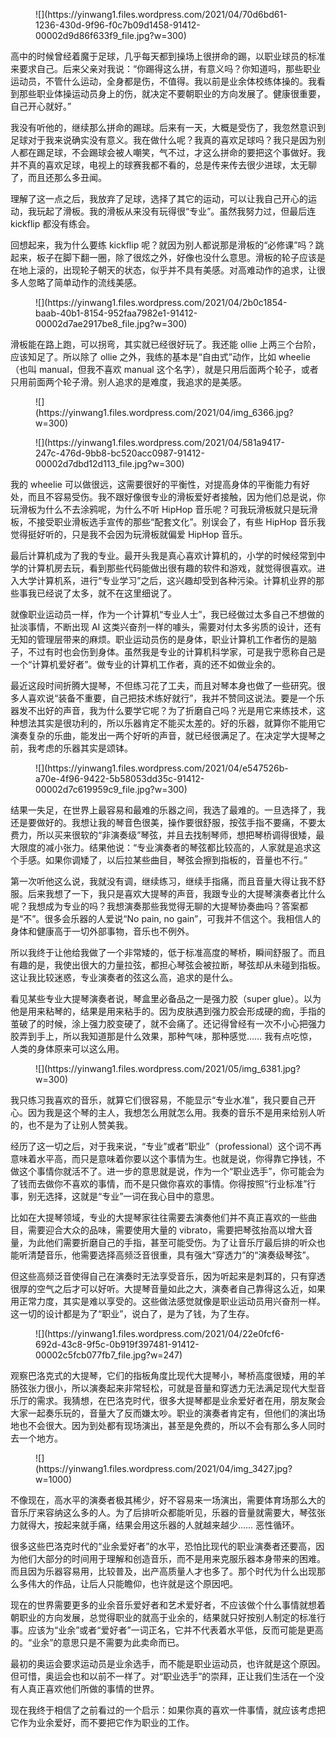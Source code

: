 <div class="wp-block-image">

<figure class="aligncenter size-medium">![](https://yinwang1.files.wordpress.com/2021/04/70d6bd61-1236-430d-9f96-f0c7b09d1458-91412-00002d9d86f633f9_file.jpg?w=300)</figure>

</div>

高中的时候曾经着魔于足球，几乎每天都到操场上很拼命的踢，以职业球员的标准来要求自己。后来父亲对我说：“你踢得这么拼，有意义吗？你知道吗，那些职业运动员，不管什么运动，全身都是伤，不值得。我以前是业余体校练体操的。我看到那些职业体操运动员身上的伤，就决定不要朝职业的方向发展了。健康很重要，自己开心就好。”

我没有听他的，继续那么拼命的踢球。后来有一天，大概是受伤了，我忽然意识到足球对于我来说确实没有意义。我在做什么呢？我真的喜欢足球吗？我只是因为别人都在踢足球，不会踢球会被人嘲笑，气不过，才这么拼命的要把这个事做好。我并不真的喜欢足球，电视上的球赛我都不看的，总是传来传去很少进球，太无聊了，而且还那么多丑闻。

理解了这一点之后，我放弃了足球，选择了其它的运动，可以让我自己开心的运动，我玩起了滑板。我的滑板从来没有玩得很“专业”。虽然我努力过，但最后连 kickflip 都没有练会。

回想起来，我为什么要练 kickflip 呢？就因为别人都说那是滑板的“必修课”吗？跳起来，板子在脚下翻一圈，除了很炫之外，好像也没什么意思。滑板的轮子应该是在地上滚的，出现轮子朝天的状态，似乎并不具有美感。对高难动作的追求，让很多人忽略了简单动作的流线美感。

<div class="wp-block-image">

<figure class="aligncenter size-medium">![](https://yinwang1.files.wordpress.com/2021/04/2b0c1854-baab-40b1-8154-952faa7982e1-91412-00002d7ae2917be8_file.jpg?w=300)</figure>

</div>

滑板能在路上跑，可以拐弯，其实就已经很好玩了。我还能 ollie 上两三个台阶，应该知足了。所以除了 ollie 之外，我练的基本是“自由式”动作，比如 wheelie（也叫 manual，但我不喜欢 manual 这个名字），就是只用后面两个轮子，或者只用前面两个轮子滑。别人追求的是难度，我追求的是美感。

<div class="wp-block-image">

<figure class="aligncenter size-medium">![](https://yinwang1.files.wordpress.com/2021/04/img_6366.jpg?w=300)</figure>

</div>

<div class="wp-block-image">

<figure class="aligncenter size-medium">![](https://yinwang1.files.wordpress.com/2021/04/581a9417-247c-476d-9bb8-bc520acc0987-91412-00002d7dbd12d113_file.jpg?w=300)</figure>

</div>

我的 wheelie 可以做很远，这需要很好的平衡性，对提高身体的平衡能力有好处，而且不容易受伤。我不跟好像很专业的滑板爱好者接触，因为他们总是说，你玩滑板为什么不去涂鸦呢，为什么不听 HipHop 音乐呢？可我玩滑板就只是玩滑板，不接受职业滑板选手宣传的那些“配套文化”。别误会了，有些 HipHop 音乐我觉得挺好听的，只是我不会因为玩滑板就偏爱 HipHop 音乐。

最后计算机成为了我的专业。最开头我是真心喜欢计算机的，小学的时候经常到中学的计算机房去玩，看到那些代码能做出很有趣的软件和游戏，就觉得很喜欢。进入大学计算机系，进行“专业学习”之后，这兴趣却受到各种污染。计算机业界的那些事我已经说了太多，就不在这里细说了。

就像职业运动员一样，作为一个计算机“专业人士”，我已经做过太多自己不想做的扯淡事情，不断出现 AI 这类兴奋剂一样的噱头，需要对付太多劣质的设计，还有无知的管理层带来的麻烦。职业运动员伤的是身体，职业计算机工作者伤的是脑子，不过有时也会伤到身体。虽然我是专业的计算机科学家，可是我宁愿称自己是一个“计算机爱好者”。做专业的计算机工作者，真的还不如做业余的。

最近这段时间折腾大提琴，不但练习花了工夫，而且对琴本身也做了一些研究。很多人喜欢说“装备不重要，自己把技术练好就行”，我并不赞同这说法。要是一个乐器发不出好的声音，我为什么要学它呢？为了折磨自己吗？光是用它来练技术，这种想法其实是很功利的，所以乐器肯定不能买太差的。好的乐器，就算你不能用它演奏复杂的乐曲，能发出一两个好听的声音，就已经很满足了。在决定学大提琴之前，我考虑的乐器其实是颂钵。

<div class="wp-block-image">

<figure class="aligncenter size-medium">![](https://yinwang1.files.wordpress.com/2021/04/e547526b-a70e-4f96-9422-5b58053dd35c-91412-00002d7c619959c9_file.jpg?w=300)</figure>

</div>

结果一失足，在世界上最容易和最难的乐器之间，我选了最难的。一旦选择了，我还是要做好的。我想让我的琴音色很美，操作要很舒服，按弦手指不要痛，不要太费力，所以买来很软的“非演奏级”琴弦，并且去找制琴师，想把琴桥调得很矮，最大限度的减小张力。结果他说：“专业演奏者的琴弦都比较高的，人家就是追求这个手感。如果你调矮了，以后拉某些曲目，琴弦会擦到指板的，音量也不行。”

第一次听他这么说，我就没有调，继续练习，继续手指痛，而且音量大得让我不舒服。后来我想了一下，我只是喜欢大提琴的声音，我跟专业的大提琴演奏者比什么呢？我想成为专业的吗？我想演奏那些我觉得无聊的大提琴协奏曲吗？答案都是“不”。很多会乐器的人爱说“No pain, no gain”，可我并不信这个。我相信人的身体和健康高于一切外部事物，音乐也不例外。

所以我终于让他给我做了一个非常矮的，低于标准高度的琴桥，瞬间舒服了。而且有趣的是，我使出很大的力量拉弦，都担心琴弦会被拉断，琴弦却从未碰到指板。这让我比较迷惑，专业演奏者的弦这么高，追求的是什么。

看见某些专业大提琴演奏者说，琴盒里必备品之一是强力胶（super glue）。以为他是用来粘琴的，结果是用来粘手的。因为皮肤遇到强力胶会形成硬的痂，手指的茧破了的时候，涂上强力胶变硬了，就不会痛了。还记得曾经有一次不小心把强力胶弄到手上，所以我知道那是什么效果，那种气味，那种感觉…… 我有点吃惊，人类的身体原来可以这么用。

<div class="wp-block-image">

<figure class="aligncenter size-medium">![](https://yinwang1.files.wordpress.com/2021/05/img_6381.jpg?w=300)</figure>

</div>

我只练习我喜欢的音乐，就算它们很容易，不能显示“专业水准”，我只要自己开心。因为我是这个琴的主人，我想怎么用就怎么用。我奏的音乐不是用来给别人听的，也不是为了让别人赞美我。

经历了这一切之后，对于我来说，“专业”或者“职业”（professional）这个词不再意味着水平高，而只是意味着你要以这个事情为生。也就是说，你得靠它挣钱，不做这个事情你就活不了。进一步的意思就是说，作为一个“职业选手”，你可能会为了钱而去做你不喜欢的事情，而不是只做你喜欢的事情。你得按照“行业标准”行事，别无选择，这就是“专业”一词在我心目中的意思。

比如在大提琴领域，专业的大提琴家往往需要去演奏他们并不真正喜欢的一些曲目，需要迎合大众的品味，需要使用大量的 vibrato，需要把琴弦抬高以增大音量，为此他们需要折磨自己的手指，甚至可能受伤。为了让音乐厅最后排的听众也能听清楚音乐，他需要选择高频泛音很重，具有强大“穿透力”的“演奏级琴弦”。

但这些高频泛音使得自己在演奏时无法享受音乐，因为听起来是刺耳的，只有穿透很厚的空气之后才可以好听。大提琴音量如此之大，演奏者自己靠得这么近，如果用正常力度，其实是难以享受的。这些做法感觉就像是职业运动员用兴奋剂一样。这一切的设计都是为了“职业”，说白了，是为了钱，为了生存。

<div class="wp-block-image">

<figure class="aligncenter size-medium">![](https://yinwang1.files.wordpress.com/2021/04/22e0fcf6-692d-43c8-9f5c-0b919f397481-91412-00002c5fcb077fb7_file.jpg?w=247)</figure>

</div>

观察巴洛克式的大提琴，它们的指板角度比现代大提琴小，琴桥高度很矮，用的羊肠弦张力很小，所以演奏起来非常轻松，可就是音量和穿透力无法满足现代大型音乐厅的需求。我猜想，在巴洛克时代，很多大提琴都是业余爱好者在用，朋友聚会大家一起奏乐玩的，音量大了反而嫌太吵。职业的演奏者肯定有，但他们的演出场地也不会很大。因为到处都有现场演出，甚至是免费的，所以不会有那么多人同时去一个地方。

<figure class="wp-block-image size-large">![](https://yinwang1.files.wordpress.com/2021/04/img_3427.jpg?w=1000)</figure>

不像现在，高水平的演奏者极其稀少，好不容易来一场演出，需要体育场那么大的音乐厅来容纳这么多的人。为了后排听众都能听见，乐器的音量就需要大，琴弦张力就得大，按起来就手痛，结果会用这乐器的人就越来越少…… 恶性循环。

很多这些巴洛克时代的“业余爱好者”的水平，恐怕比现代的职业演奏者还要高，因为他们大部分的时间用于理解和创造音乐，而不是用来克服乐器本身带来的困难。而且因为乐器容易用，比较普及，出产高质量人才也多了。那个时代为什么出现那么多伟大的作品，让后人只能瞻仰，也许就是这个原因吧。

现在的世界需要更多的业余音乐爱好者和艺术爱好者，不应该做个什么事情就想着朝职业的方向发展，总觉得职业的就高于业余的，结果就只好按别人制定的标准行事。应该为“业余”或者“爱好者”一词正名，它并不代表着水平低，反而可能是更高的。“业余”的意思只是不需要为此卖命而已。

最初的奥运会要求运动员是业余选手，而不能是职业运动员，也许就是这个原因。但可惜，奥运会也和以前不一样了。对“职业选手”的崇拜，正让我们生活在一个没有人真正喜欢他们所做的事情的世界。

现在我终于相信了之前看过的一个启示：如果你真的喜欢一件事情，就应该考虑把它作为业余爱好，而不要把它作为职业的工作。
